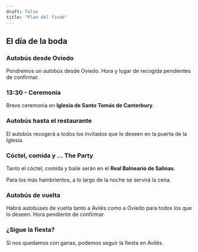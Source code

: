 ```yaml
---
draft: false
title: "Plan del finde"
---
```


<!-- ## Preboda

<br>

Hora y lugar pendiente de confirmar.

<br> -->

## El día de la boda

### Autobús desde Oviedo

Pondremos un autobús desde Oviedo. Hora y lugar de recogida pendientes de confirmar.

### 13:30 - Ceremonia

Breve ceremonia en **Iglesia de Santo Tomás de Canterbury**.

### Autobús hasta el restaurante

El autobús recogerá a todos los invitados que lo deseen en la puerta de la Iglesia.

### Cóctel, comida y ... The Party

Tanto el cóctel, comida y baile serán en el **Real Balneario de Salinas**.

Para los más hambrientos, a lo largo de la noche se servirá la cena.

### Autobús de vuelta

Habrá autobuses de vuelta tanto a Avilés como a Oviedo para todos los que lo deseen. Hora pendiente de confirmar.

### ¿Sigue la fiesta?

Si nos quedamos con ganas, podemos seguir la fiesta en Avilés.
